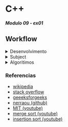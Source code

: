 # C++
***Modulo 09 - ex01***

## Workflow
<details>
  <summary>Desenvolvimento</summary>

### Etapas Iniciais para o Desenvolvimento do Projeto

1. **Definição do Algoritmo Merge-Insert Sort:**
   - [ ] Pesquise e entenda o algoritmo Ford-Johnson (merge-insert sort).
   - [ ] Planeje a implementação do algoritmo para dois contêineres diferentes (por exemplo, `std::vector` e `std::list`).

2. **Planejamento das Funções Principais:**
   - [ ] Função para leitura e validação dos argumentos de entrada.
   - [ ] Função para exibir a sequência de inteiros não classificados.
   - [ ] Função para aplicar o algoritmo de ordenação usando o primeiro contêiner.
   - [ ] Função para aplicar o algoritmo de ordenação usando o segundo contêiner.
   - [ ] Função para medir e exibir o tempo de execução de cada contêiner.
   - [ ] Função para tratamento de erros e exibição de mensagens de erro.

3. **Especificação dos Arquivos de Cabeçalho:**
   - [ ] Defina as classes e funções no arquivo `PmergeMe.hpp`:
     ```cpp
     #ifndef PMERGEME_HPP
     #define PMERGEME_HPP

     #include <vector>
     #include <list>
     #include <string>

     class PmergeMe {
     public:
         PmergeMe();
         ~PmergeMe();

         void readInput(int argc, char* argv[]);
         void displayUnsortedSequence() const;
         void sortUsingVector();
         void sortUsingList();
         void displaySortedSequence() const;
         void displayExecutionTime() const;

     private:
         std::vector<int> vectorSequence;
         std::list<int> listSequence;
         std::string unsortedSequence;
         std::string sortedSequence;
         double vectorSortTime;
         double listSortTime;

         void mergeInsertSortVector(std::vector<int>& sequence);
         void mergeInsertSortList(std::list<int>& sequence);
     };

     #endif // PMERGEME_HPP
     ```

4. **Implementação do Arquivo Principal:**
   - [ ] Estruture o arquivo `main.cpp` para inicializar o programa e chamar as funções principais:
     ```cpp
     #include "PmergeMe.hpp"
     #include <iostream>

     int main(int argc, char* argv[]) {
         try {
             PmergeMe pmergeMe;
             pmergeMe.readInput(argc, argv);
             pmergeMe.displayUnsortedSequence();
             pmergeMe.sortUsingVector();
             pmergeMe.sortUsingList();
             pmergeMe.displaySortedSequence();
             pmergeMe.displayExecutionTime();
         } catch (const std::exception& e) {
             std::cerr << "Erro: " << e.what() << std::endl;
             return 1;
         }
         return 0;
     }
     ```

### Próximos Passos
- [ ] Implementar as funções definidas no arquivo de cabeçalho.
- [ ] Testar o programa com diferentes sequências de inteiros.
- [ ] Otimizar o código e corrigir possíveis bugs.

Essa estrutura inicial deve fornecer uma base sólida para o desenvolvimento do projeto conforme as diretrizes fornecidas.

</details>

<details>
  <summary>Subject</summary>
Você deve criar um programa com estas restrições:
- O nome do programa é PmergeMe.
- Seu programa deve ser capaz de usar uma sequência de inteiros 
positivos como argumento.
- Seu programa deve usar o algoritmo merge-insert sort para classificar a 
sequência de inteiros positivos.

Para esclarecer, sim, você precisa usar o algoritmo Ford-Johnson.

- Se ocorrer um erro durante a execução do programa, uma mensagem de erro 
deve ser exibida no erro padrão.

Você deve usar pelo menos dois contêineres diferentes em seu código para
validar este exercício. Seu programa deve ser capaz de lidar com pelo
menos 3000 inteiros diferentes.

É altamente recomendável implementar seu algoritmo para cada contêiner
e, portanto, evitar o uso de uma função genérica.

Aqui estão algumas diretrizes adicionais sobre as informações que você deve 
exibir linha por linha na saída padrão:
- Na primeira linha, você deve exibir um texto explícito seguido pela sequência 
de inteiros positivos não classificados.
- Na segunda linha, você deve exibir um texto explícito seguido pela sequência 
de inteiros positivos classificados.
- Na terceira linha você deve exibir um texto explícito indicando o tempo usado 
pelo seu algoritmo especificando o primeiro contêiner usado para classificar a 
sequência de inteiros positivos.
- Na última linha você deve exibir um texto explícito indicando o tempo usado pelo 
seu algoritmo especificando o segundo contêiner usado para classificar a sequência 
de inteiros positivos.

O formato para a exibição do tempo usado para executar sua classificação
é livre, mas a precisão escolhida deve permitir ver claramente a diferença 
entre os dois contêineres usados.

A indicação do tempo é deliberadamente estranha neste exemplo.
É claro que você tem que indicar o tempo usado para executar todas as suas
operações, tanto a parte de classificação quanto a parte de gerenciamento de dados.

O gerenciamento de erros relacionados a duplicatas é deixado a seu critério.
</details>

<details>
  <summary>Algoritimos</summary>

## Mediana
A mediana é um valor que separa um conjunto de números em duas metades iguais, de tal forma que metade dos números é menor ou igual a esse valor e a outra metade é maior ou igual a ele. Para encontrar a mediana em um array de números desordenados, você precisa primeiro ordenar o array. A definição da mediana depende se o número de elementos no array é ímpar ou par:

1. **Número Ímpar de Elementos**:
   - A mediana é o elemento do meio do array ordenado.
   - Por exemplo, para o array `[3, 1, 4, 1, 5]`, após ordenar `[1, 1, 3, 4, 5]`, a mediana é `3`.

2. **Número Par de Elementos**:
   - A mediana é a média dos dois elementos do meio do array ordenado.
   - Por exemplo, para o array `[3, 1, 4, 1]`, após ordenar `[1, 1, 3, 4]`, a mediana é `(1 + 3) / 2 = 2`.

### Passos para Encontrar a Mediana

1. **Ordenar o Array**:
   - Use um algoritmo de ordenação, como quicksort ou mergesort, para ordenar o array.

2. **Encontrar o Elemento do Meio**:
   - Se o número de elementos `n` for ímpar, a mediana é o elemento na posição `n/2` (índice zero-based).
   - Se o número de elementos `n` for par, a mediana é a média dos elementos nas posições `n/2 - 1` e `n/2`.


***Exemplo de como encontrar a mediana de um array de números desordenados em C++:***

```cpp
#include <iostream>
#include <vector>
#include <algorithm> // Para std::sort

double findMedian(std::vector<int>& nums) {
    std::sort(nums.begin(), nums.end()); // Ordena o array
    int n = nums.size();
    if (n % 2 == 0) {
        // Se o número de elementos é par, retorna a média dos dois elementos do meio
        return (nums[n/2 - 1] + nums[n/2]) / 2.0;
    } else {
        // Se o número de elementos é ímpar, retorna o elemento do meio
        return nums[n/2];
    }
}

int main() {
    std::vector<int> nums = {3, 1, 4, 1, 5};
    double median = findMedian(nums);
    std::cout << "A mediana é: " << median << std::endl;
    return 0;
}
```

*A mediana é uma medida de tendência central que é menos afetada por valores extremos (outliers) do que a média, tornando-a útil em muitas aplicações estatísticas e de análise de dados.*

[↑ Algoritimos ↑](#mediana)

## Binary Search
A **busca binária** (ou **binary search**) é um algoritmo de pesquisa que encontra a posição de um valor alvo dentro de um array ordenado. O algoritmo compara o valor alvo ao elemento do meio do array. Se eles não são iguais, a metade na qual o alvo não pode estar é descartada e a busca continua na metade restante, até que o valor alvo seja encontrado ou o intervalo de busca se torne vazio.

### Passos do Algoritmo

1. **Inicialização**:
   - Defina dois índices, `low` e `high`, que representam os limites inferior e superior do intervalo de busca. Inicialmente, `low` é 0 e `high` é o índice do último elemento do array.

2. **Iteração**:
   - Enquanto `low` for menor ou igual a `high`:
     1. Calcule o índice do meio: `mid = low + (high - low) / 2`.
     2. Compare o elemento no índice `mid` com o valor alvo:
        - Se o elemento no índice `mid` for igual ao valor alvo, o alvo foi encontrado e o índice `mid` é retornado.
        - Se o elemento no índice `mid` for menor que o valor alvo, ajuste `low` para `mid + 1` para continuar a busca na metade superior.
        - Se o elemento no índice `mid` for maior que o valor alvo, ajuste `high` para `mid - 1` para continuar a busca na metade inferior.

3. **Conclusão**:
   - Se `low` ultrapassar `high`, o valor alvo não está presente no array e o algoritmo retorna um valor indicativo de falha (geralmente -1).

***Exemplo de implementação da busca binária em C++:***

```cpp
#include <iostream>
#include <vector>

int binarySearch(const std::vector<int>& arr, int target) {
    int low = 0;
    int high = arr.size() - 1;

    while (low <= high) {
        int mid = low + (high - low) / 2;

        if (arr[mid] == target) {
            return mid; // Elemento encontrado
        } else if (arr[mid] < target) {
            low = mid + 1; // Continuar na metade superior
        } else {
            high = mid - 1; // Continuar na metade inferior
        }
    }

    return -1; // Elemento não encontrado
}

int main() {
    std::vector<int> arr = {1, 2, 3, 4, 5, 6, 7, 8, 9, 10};
    int target = 5;
    int result = binarySearch(arr, target);

    if (result != -1) {
        std::cout << "Elemento encontrado no índice: " << result << std::endl;
    } else {
        std::cout << "Elemento não encontrado." << std::endl;
    }

    return 0;
}
```

### Complexidade

- **Tempo**: O(log n), onde n é o número de elementos no array. A cada iteração, o intervalo de busca é reduzido pela metade.
- **Espaço**: O(1) para a versão iterativa, pois utiliza apenas algumas variáveis adicionais.

[↑ Algoritimos ↑](#mediana)

## Insertion Sort - simples
O **insertion sort**  (ou ordenação por inserção) ordena um array de números iterativamente, inserindo cada novo elemento na posição correta em relação aos elementos já ordenados. A ideia é dividir o array em duas partes: a parte ordenada e a parte não ordenada. Inicialmente, a parte ordenada contém apenas o primeiro elemento, e a parte não ordenada contém o restante dos elementos. Em cada iteração, o próximo elemento da parte não ordenada é removido e inserido na posição correta na parte ordenada.

### Passos do Algoritmo

1. **Inicialização**:
   - Considere o primeiro elemento do array como a parte ordenada.

2. **Iteração**:
   - Para cada elemento `i` do array, começando do segundo elemento (índice 1):
     1. Armazene o valor do elemento atual (`key`).
     2. Compare `key` com os elementos da parte ordenada (à esquerda de `i`).
     3. Desloque os elementos maiores que `key` uma posição para a direita.
     4. Insira `key` na posição correta.

3. **Conclusão**:
   - Repita o processo até que todos os elementos tenham sido inseridos na parte ordenada.

***Exemplo de implementação do insertion sort em C++:***

```cpp
#include <iostream>
#include <vector>

void insertionSort(std::vector<int>& arr) {
    int n = arr.size();
    for (int i = 1; i < n; ++i) {
        int key = arr[i];
        int j = i - 1;

        // Desloca os elementos da parte ordenada que são maiores que key
        while (j >= 0 && arr[j] > key) {
            arr[j + 1] = arr[j];
            --j;
        }
        // Insere key na posição correta
        arr[j + 1] = key;
    }
}

int main() {
    std::vector<int> arr = {5, 2, 9, 1, 5, 6};
    insertionSort(arr);

    std::cout << "Array ordenado: ";
    for (int num : arr) {
        std::cout << num << " ";
    }
    std::cout << std::endl;

    return 0;
}
```

### Complexidade

- **Tempo**:
  - **Melhor caso**: O(n) - Ocorre quando o array já está ordenado.
  - **Pior caso**: O(n^2) - Ocorre quando o array está ordenado em ordem inversa.
  - **Caso médio**: O(n^2) - Em média, o algoritmo precisa comparar e deslocar elementos para cada inserção.

- **Espaço**: O(1) - O algoritmo é in-place, ou seja, não requer espaço adicional significativo além das variáveis temporárias.

### Resumo

O insertion sort é um algoritmo de ordenação simples e eficiente para listas pequenas ou quase ordenadas. Ele funciona construindo a lista ordenada um elemento de cada vez, inserindo cada novo elemento na posição correta em relação aos elementos já ordenados. Embora tenha complexidade de tempo O(n^2) no pior caso, ele é fácil de implementar e pode ser útil em situações onde a simplicidade e a eficiência para listas pequenas são importantes.

[↑ Algoritimos ↑](#mediana)

## Merge Sort - Dividir e conquistar
O **merge sort** (ou ordenação por mesclagem) é um algoritmo de ordenação eficiente e estável que segue o paradigma "dividir para conquistar". Ele divide repetidamente o array em subarrays menores até que cada subarray tenha apenas um elemento, e então mescla esses subarrays de forma ordenada para produzir o array final ordenado.

### Definição

O merge sort ordena um array de números dividindo-o em duas metades, ordenando cada metade recursivamente e, em seguida, mesclando as duas metades ordenadas para produzir um array ordenado.

### Passos do Algoritmo

1. **Divisão**:
   - Divida o array original em duas metades aproximadamente iguais.

2. **Recursão**:
   - Aplique merge sort recursivamente a cada metade até que cada subarray tenha apenas um elemento.

3. **Mesclagem**:
   - Mescle os subarrays ordenados para formar um array ordenado. A mesclagem é feita comparando os elementos dos subarrays e inserindo o menor elemento na posição correta no array final.

***Exemplo de implementação do merge sort em C++:***

```cpp
#include <iostream>
#include <vector>

// Função para mesclar dois subarrays ordenados
void merge(std::vector<int>& arr, int left, int mid, int right) {
    int n1 = mid - left + 1;
    int n2 = right - mid;

    // Cria arrays temporários
    std::vector<int> L(n1);
    std::vector<int> R(n2);

    // Copia os dados para os arrays temporários
    for (int i = 0; i < n1; ++i)
        L[i] = arr[left + i];
    for (int j = 0; j < n2; ++j)
        R[j] = arr[mid + 1 + j];

    // Mescla os arrays temporários de volta no array original
    int i = 0, j = 0, k = left;
    while (i < n1 && j < n2) {
        if (L[i] <= R[j]) {
            arr[k] = L[i];
            ++i;
        } else {
            arr[k] = R[j];
            ++j;
        }
        ++k;
    }

    // Copia os elementos restantes de L, se houver
    while (i < n1) {
        arr[k] = L[i];
        ++i;
        ++k;
    }

    // Copia os elementos restantes de R, se houver
    while (j < n2) {
        arr[k] = R[j];
        ++j;
        ++k;
    }
}

// Função principal do merge sort
void mergeSort(std::vector<int>& arr, int left, int right) {
    if (left < right) {
        int mid = left + (right - left) / 2;

        // Ordena a primeira e a segunda metade
        mergeSort(arr, left, mid);
        mergeSort(arr, mid + 1, right);

        // Mescla as duas metades ordenadas
        merge(arr, left, mid, right);
    }
}

int main() {
    std::vector<int> arr = {12, 11, 13, 5, 6, 7};
    mergeSort(arr, 0, arr.size() - 1);

    std::cout << "Array ordenado: ";
    for (int num : arr) {
        std::cout << num << " ";
    }
    std::cout << std::endl;

    return 0;
}
```

### Complexidade

- **Tempo**:
  - **Melhor caso**: O(n log n)
  - **Pior caso**: O(n log n)
  - **Caso médio**: O(n log n)
  - O merge sort é eficiente e tem a mesma complexidade de tempo em todos os casos, pois sempre divide o array em duas metades e mescla as metades ordenadas.

- **Espaço**: O(n) - O merge sort requer espaço adicional proporcional ao tamanho do array para armazenar os subarrays temporários durante a mesclagem.

### Resumo

O merge sort é um algoritmo de ordenação eficiente e estável que segue o paradigma "dividir para conquistar". Ele divide o array em subarrays menores, ordena cada subarray recursivamente e mescla os subarrays ordenados para produzir o array final ordenado. Com complexidade de tempo O(n log n) em todos os casos, o merge sort é uma escolha sólida para ordenar grandes conjuntos de dados, embora requeira espaço adicional para os subarrays temporários.

[↑ Algoritimos ↑](#mediana)

## Ford-Johnson Algorithm
O **algoritmo Ford-Johnson**, também conhecido como **algoritmo de ordenação por inserção de pares** ou **algoritmo de ordenação de merge-insert**, é um algoritmo de ordenação que visa minimizar o número de comparações necessárias para ordenar um conjunto de números. Ele é particularmente eficiente para conjuntos de dados pequenos a médios.

### Definição

O algoritmo Ford-Johnson é um algoritmo de ordenação que combina técnicas de inserção e mesclagem para ordenar um array de números. Ele é projetado para minimizar o número de comparações, o que o torna eficiente em termos de complexidade de comparação.

### Passos do Algoritmo

1. **Divisão Inicial**:
   - Divida o array original em pares de elementos.
   - Ordene cada par de elementos.

2. **Construção da Sequência Inicial**:
   - Construa uma sequência inicial de elementos ordenados a partir dos pares ordenados.

3. **Inserção de Elementos Restantes**:
   - Insira os elementos restantes na sequência inicial de forma ordenada, utilizando uma técnica de inserção eficiente.

4. **Mesclagem Final**:
   - Mescle as subsequências ordenadas para formar o array final ordenado.

***Exemplo de implementação simplificada do algoritmo Ford-Johnson em C++:***

```cpp
#include <iostream>
#include <vector>
#include <algorithm> // Para std::sort e std::inplace_merge

void insertionSort(std::vector<int>& arr, int left, int right) {
    for (int i = left + 1; i <= right; ++i) {
        int key = arr[i];
        int j = i - 1;
        while (j >= left && arr[j] > key) {
            arr[j + 1] = arr[j];
            --j;
        }
        arr[j + 1] = key;
    }
}

void mergeInsertSort(std::vector<int>& arr, int left, int right) {
    if (left < right) {
        int mid = left + (right - left) / 2;
        mergeInsertSort(arr, left, mid);
        mergeInsertSort(arr, mid + 1, right);
        std::inplace_merge(arr.begin() + left, arr.begin() + mid + 1, arr.begin() + right + 1);
    }
}

void fordJohnsonSort(std::vector<int>& arr) {
    int n = arr.size();
    int sublistSize = std::sqrt(n); // Tamanho das sublistas
    for (int i = 0; i < n; i += sublistSize) {
        insertionSort(arr, i, std::min(i + sublistSize - 1, n - 1));
    }
    mergeInsertSort(arr, 0, n - 1);
}

int main() {
    std::vector<int> arr = {5, 2, 9, 1, 5, 6};
    fordJohnsonSort(arr);

    std::cout << "Array ordenado: ";
    for (int num : arr) {
        std::cout << num << " ";
    }
    std::cout << std::endl;

    return 0;
}
```

### Complexidade

- **Tempo**:
  - O algoritmo Ford-Johnson é projetado para minimizar o número de comparações, mas sua complexidade exata pode variar dependendo da implementação específica. Em geral, ele é eficiente para conjuntos de dados pequenos a médios.

- **Espaço**: O(n) - O algoritmo pode requerer espaço adicional para armazenar subarrays temporários durante a mesclagem.

### Resumo

O algoritmo Ford-Johnson é um algoritmo de ordenação eficiente que combina técnicas de inserção e mesclagem para minimizar o número de comparações necessárias para ordenar um array de números. Ele é particularmente útil para conjuntos de dados pequenos a médios e é projetado para ser eficiente em termos de complexidade de comparação.

[↑ Algoritimos ↑](#mediana)

</details>

### Referencias
- [wikipedia](https://en.wikipedia.org/wiki/Merge-insertion_sort)
- [stack overflow](https://codereview.stackexchange.com/questions/116367/ford-johnson-merge-insertion-sort)
- [geeeksforgeeks](https://www.geeksforgeeks.org/sorting-by-combining-insertion-sort-and-merge-sort-algorithms/)
- [nerraou (github)](https://github.com/nerraou/Ford-Johnson-algorithm)
- [MIT (youtube)](https://www.youtube.com/watch?v=Kg4bqzAqRBM)
- [merge sort (youtube)](https://youtu.be/3j0SWDX4AtU?si=T84jCrEQO-c1nJdy)
- [insertion sort (youtube)](https://www.youtube.com/watch?v=8mJ-OhcfpYg)